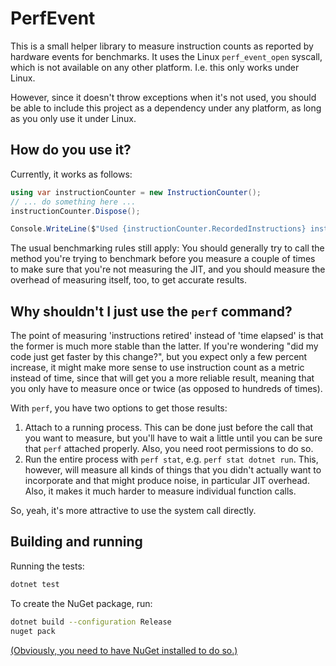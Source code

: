 # PerfEvent

This is a small helper library to measure instruction counts as reported by hardware events for benchmarks. It uses the Linux `perf_event_open` syscall, which is not available on any other platform. I.e. this only works under Linux.

However, since it doesn't throw exceptions when it's not used, you should be able to include this project as a dependency under any platform, as long as you only use it under Linux.

## How do you use it?

Currently, it works as follows:

```csharp
using var instructionCounter = new InstructionCounter();
// ... do something here ...
instructionCounter.Dispose();

Console.WriteLine($"Used {instructionCounter.RecordedInstructions} instructions.");
```

The usual benchmarking rules still apply: You should generally try to call the method you're trying to benchmark before you measure a couple of times to make sure that you're not measuring the JIT, and you should measure the overhead of measuring itself, too, to get accurate results.

## Why shouldn't I just use the `perf` command?

The point of measuring 'instructions retired' instead of 'time elapsed' is that the former is much more stable than the latter. If you're wondering "did my code just get faster by this change?", but you expect only a few percent increase, it might make more sense to use instruction count as a metric instead of time, since that will get you a more reliable result, meaning that you only have to measure once or twice (as opposed to hundreds of times). 

With `perf`, you have two options to get those results:

1. Attach to a running process. This can be done just before the call that you want to measure, but you'll have to wait a little until you can be sure that `perf` attached properly. Also, you need root permissions to do so.
2. Run the entire process with `perf stat`, e.g. `perf stat dotnet run`. This, however, will measure all kinds of things that you didn't actually want to incorporate and that might produce noise, in particular JIT overhead. Also, it makes it much harder to measure individual function calls.

So, yeah, it's more attractive to use the system call directly.

## Building and running

Running the tests:

```bash
dotnet test
```

To create the NuGet package, run:

```bash
dotnet build --configuration Release
nuget pack
```

[(Obviously, you need to have NuGet installed to do so.)](https://www.nuget.org/downloads)
